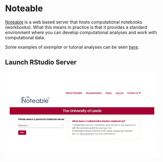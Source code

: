 
# Noteable

[Noteable](https://noteable.edina.ac.uk/) is a web based server that hosts computational notebooks (workbooks). What this means in practice is that it provides a standard environment where you can develop computational analyses and work with computational data.

Some examples of *exemplar* or tutorial analyses can be seen [here](https://github.com/edina/Exemplars2020).


## Launch RStudio Server

![Alt Text](pics/launch_RStudio.gif)
